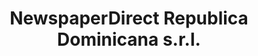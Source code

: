 ---
title: "NewspaperDirect Republica Dominicana s.r.l."
url: /santo-domingo/newspaperdirect-republica-dominicana-s-r-l/
shop: libros
---